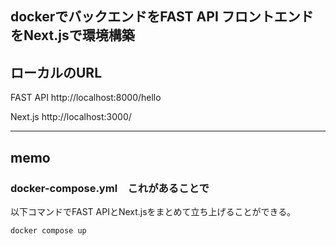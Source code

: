 ## dockerでバックエンドをFAST API フロントエンドをNext.jsで環境構築

## ローカルのURL
FAST API
http://localhost:8000/hello

Next.js
http://localhost:3000/

---------------------------------------------------
## memo

### docker-compose.yml　これがあることで　

以下コマンドでFAST APIとNext.jsをまとめて立ち上げることができる。
```
docker compose up 
```





